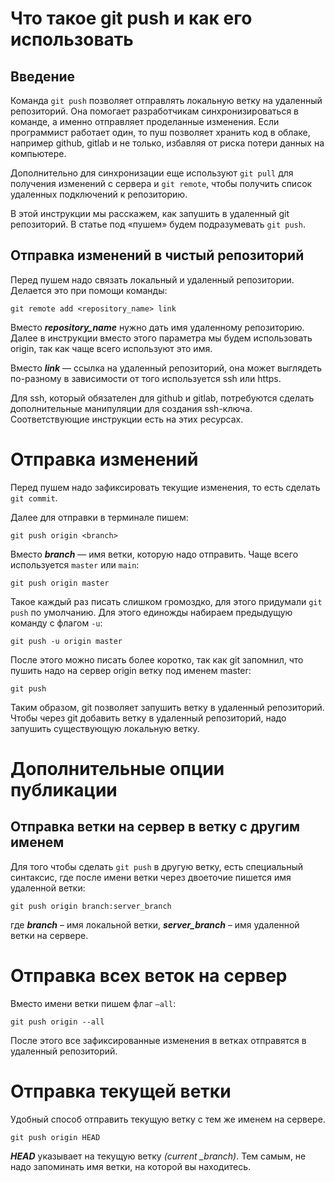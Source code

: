 # Что такое git push и как его использовать
## Введение
Команда `git push` позволяет отправлять локальную ветку на удаленный репозиторий. Она помогает разработчикам синхронизироваться в команде, а именно отправляет проделанные изменения. Если программист работает один, то пуш позволяет хранить код в облаке, например github, gitlab и не только, избавляя от риска потери данных на компьютере.

Дополнительно для синхронизации еще используют `git pull` для получения изменений с сервера и `git remote`, чтобы получить список удаленных подключений к репозиторию.

В этой инструкции мы расскажем, как запушить в удаленный git репозиторий. В статье под «пушем» будем подразумевать `git push`.

## Отправка изменений в чистый репозиторий
Перед пушем надо связать локальный и удаленный репозитории. Делается это при помощи команды:
```
git remote add <repository_name> link
```

Вместо ***repository_name*** нужно дать имя удаленному репозиторию. Далее в инструкции вместо этого параметра мы будем использовать origin, так как чаще всего используют это имя.

Вместо ***link*** — ссылка на удаленный репозиторий, она может выглядеть по-разному в зависимости от того используется ssh или https. 

Для ssh, который обязателен для github и gitlab, потребуются сделать дополнительные манипуляции для создания ssh-ключа. Соответствующие инструкции есть на этих ресурсах.

# Отправка изменений
Перед пушем надо зафиксировать текущие изменения, то есть сделать `git commit`.

Далее для отправки в терминале пишем:
```
git push origin <branch>
```
Вместо ***branch*** — имя ветки, которую надо отправить. Чаще всего используется `master` или `main`: 
```
git push origin master
```
Такое каждый раз писать слишком громоздко, для этого придумали `git push` по умолчанию. Для этого единожды набираем предыдущую команду с флагом `-u`:
```
git push -u origin master
```
После этого можно писать более коротко, так как git запомнил, что пушить надо на сервер origin ветку под именем master:
```
git push
```
Таким образом, git позволяет запушить ветку в удаленный репозиторий. Чтобы через git добавить ветку в удаленный репозиторий, надо запушить существующую локальную ветку.

# Дополнительные опции публикации
## Отправка ветки на сервер в ветку с другим именем
Для того чтобы сделать `git push` в другую ветку, есть специальный синтаксис, где после имени ветки через двоеточие пишется имя удаленной ветки:
```
git push origin branch:server_branch
```
где ***branch*** – имя локальной ветки, ***server_branch*** – имя удаленной ветки на сервере.

# Отправка всех веток на сервер
Вместо имени ветки пишем  флаг `—all`: 
```
git push origin --all
```
После этого все зафиксированные изменения в ветках отправятся в удаленный репозиторий.

# Отправка текущей ветки
Удобный способ отправить текущую ветку с тем же именем на сервере.
```
git push origin HEAD
```
***HEAD*** указывает на текущую ветку *(current _branch)*. Тем самым, не надо запоминать имя ветки, на которой вы находитесь.